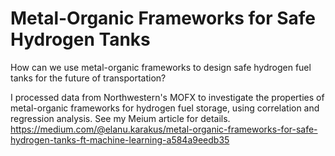 # Metal-Organic Frameworks for Safe Hydrogen Tanks

How can we use metal-organic frameworks to design safe hydrogen fuel tanks for the future of transportation?

I processed data from Northwestern's MOFX to investigate the properties of metal-organic frameworks for hydrogen fuel storage, using correlation and regression analysis. See my Meium article for details.
https://medium.com/@elanu.karakus/metal-organic-frameworks-for-safe-hydrogen-tanks-ft-machine-learning-a584a9eedb35
